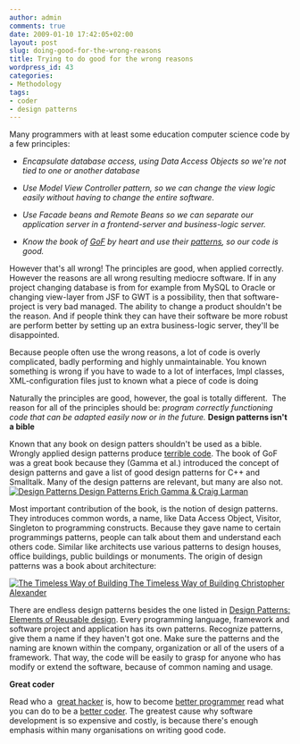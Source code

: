 ```yaml
---
author: admin
comments: true
date: 2009-01-10 17:42:05+02:00
layout: post
slug: doing-good-for-the-wrong-reasons
title: Trying to do good for the wrong reasons
wordpress_id: 43
categories:
- Methodology
tags:
- coder
- design patterns
---
```


Many programmers with at least some education computer science code by a few principles:



	
  * _Encapsulate database access, using Data Access Objects so we're not tied to one or another database_

	
  * _Use Model View Controller pattern, so we can change the view logic easily without having to change the entire software._

	
  * _Use Facade beans and Remote Beans so we can separate our application server in a frontend-server and business-logic server._

	
  * _Know the book of [GoF](http://clk.tradedoubler.com/click?a=1601421&p=67859&g=17297702&epi=1001004004976354) by heart and use their [patterns](http://en.wikipedia.org/wiki/Design_Patterns), so our code is good._


However that's all wrong! The principles are good, when applied correctly. However the reasons are all wrong resulting mediocre software. If in any project changing database is from for example from MySQL to Oracle or changing view-layer from JSF to GWT is a possibility, then that software-project is very bad managed. The ability to change a product shouldn't be the reason. And if people think they can have their software be more robust are perform better by setting up an extra business-logic server, they'll be disappointed.

Because people often use the wrong reasons, a lot of code is overly complicated, badly performing and highly unmaintainable. You known something is wrong if you have to wade to a lot of interfaces, Impl classes, XML-configuration files just to known what a piece of code is doing

Naturally the principles are good, however, the goal is totally different.  The reason for all of the principles should be: _program correctly functioning code that can be adapted easily now or in the future._
**Design patterns isn't a bible**


Known that any book on design patters shouldn't be used as a bible. Wrongly applied design patterns produce [terrible code](http://blog.thinkrelevance.com/2007/5/17/design-patterns-are-code-smells). The book of GoF was a great book because they (Gamma et al.) introduced the concept of design patterns and gave a list of good design patterns for C++ and Smalltalk. Many of the design patterns are relevant, but many are also not.
[![Design Patterns](http://www.bol.com/intershoproot/thumb/BOOKCOVER/FC/1/4/0/5/8/1405837306.gif)
Design Patterns
Erich Gamma & Craig Larman
](http://clk.tradedoubler.com/click?a=1601917&p=67859&g=17297702&epi=1001004004976354)

Most important contribution of the book, is the notion of design patterns. They introduces common words, a name, like Data Access Object, Visitor, Singleton to programming constructs. Because they gave name to certain programmings patterns, people can talk about them and understand each others code. Similar like architects use various patterns to design houses, office buildings, public buildings or monuments. The origin of design patterns was a book about architecture:

[![The Timeless Way of Building](http://www.bol.com/intershoproot/thumb/BOOKCOVER/FC/0/1/9/5/0/0195024028.gif)
The Timeless Way of Building
Christopher Alexander
](http://clk.tradedoubler.com/click?a=1601917&p=67859&g=17297702&epi=1001004000020130)

There are endless design patterns besides the one listed in [Design Patterns: Elements of Reusable design](http://en.wikipedia.org/wiki/Design_Patterns). Every programming language, framework and software project and application has its own patterns. Recognize patterns, give them a name if they haven't got one. Make sure the patterns and the naming are known within the company, organization or all of the users of a framework. That way, the code will be easily to grasp for anyone who has modify or extend the software, because of common naming and usage.

**Great coder**

Read who a  [great hacker](http://www.paulgraham.com/gh.html) is, how to become [better programmer](http://www.flipcode.com/archives/Being_A_Better_Programmer.shtml) read what you can do to be a [better coder](http://www.codinghorror.com/blog/archives/001138.html). The greatest cause why software development is so expensive and costly, is because there's enough emphasis within many organisations on writing good code.
